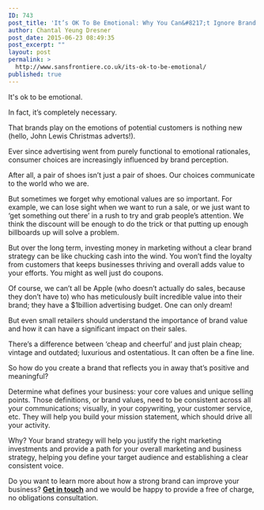 ```yaml
---
ID: 743
post_title: 'It’s OK To Be Emotional: Why You Can&#8217;t Ignore Brand Strategy'
author: Chantal Yeung Dresner
post_date: 2015-06-23 08:49:35
post_excerpt: ""
layout: post
permalink: >
  http://www.sansfrontiere.co.uk/its-ok-to-be-emotional/
published: true
---
```

It's ok to be emotional.

In fact, it’s completely necessary.

That brands play on the emotions of potential customers is nothing new (hello, John Lewis Christmas adverts!).

Ever since advertising went from purely functional to emotional rationales, consumer choices are increasingly influenced by brand perception.

After all, a pair of shoes isn’t just a pair of shoes. Our choices communicate to the world who we are.

But sometimes we forget why emotional values are so important. For example, we can lose sight when we want to run a sale, or we just want to ‘get something out there’ in a rush to try and grab people’s attention. We think the discount will be enough to do the trick or that putting up enough billboards up will solve a problem.

But over the long term, investing money in marketing without a clear brand strategy can be like chucking cash into the wind. You won’t find the loyalty from customers that keeps businesses thriving and overall adds value to your efforts. You might as well just do coupons.

Of course, we can’t all be Apple (who doesn’t actually do sales, because they don’t have to) who has meticulously built incredible value into their brand; they have a $1billion advertising budget. One can only dream!

But even small retailers should understand the importance of brand value and how it can have a significant impact on their sales.

There’s a difference between ‘cheap and cheerful’ and just plain cheap; vintage and outdated; luxurious and ostentatious. It can often be a fine line.

So how do you create a brand that reflects you in away that’s positive and meaningful?

Determine what defines your business: your core values and unique selling points. Those definitions, or brand values, need to be consistent across all your communications; visually, in your copywriting, your customer service, etc. They will help you build your mission statement, which should drive all your activity.

Why? Your brand strategy will help you justify the right marketing investments and provide a path for your overall marketing and business strategy, helping you define your target audience and establishing a clear consistent voice.

Do you want to learn more about how a strong brand can improve your business? <strong><a title="contact" href="http://www.sansfrontiere.co.uk/contact/">Get in touch</a></strong> and we would be happy to provide a free of charge, no obligations consultation.